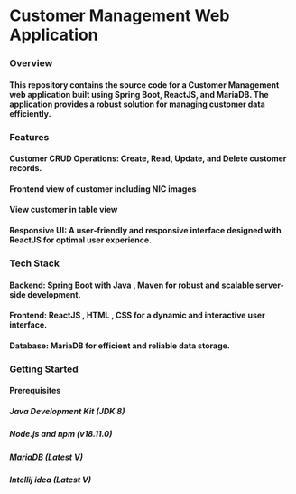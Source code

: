# Customer Management Web Application
### Overview
#### This repository contains the source code for a Customer Management web application built using Spring Boot, ReactJS, and MariaDB. The application provides a robust solution for managing customer data efficiently.

### Features
#### Customer CRUD Operations: Create, Read, Update, and Delete customer records.
#### Frontend view of customer including NIC images
#### View customer in table view
#### Responsive UI: A user-friendly and responsive interface designed with ReactJS for optimal user experience.

### Tech Stack
#### Backend: Spring Boot with Java , Maven for robust and scalable server-side development.
#### Frontend: ReactJS , HTML , CSS for a dynamic and interactive user interface.
#### Database: MariaDB for efficient and reliable data storage.

### Getting Started
#### Prerequisites
##### Java Development Kit (JDK 8)
##### Node.js and npm (v18.11.0)
##### MariaDB (Latest V)
##### Intellij idea (Latest V)
